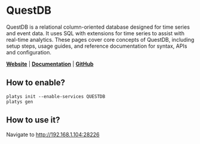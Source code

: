 # QuestDB

QuestDB is a relational column-oriented database designed for time series and event data. It uses SQL with extensions for time series to assist with real-time analytics. These pages cover core concepts of QuestDB, including setup steps, usage guides, and reference documentation for syntax, APIs and configuration.

**[Website](https://questdb.io/)** | **[Documentation](https://questdb.io/docs/introduction/)** | **[GitHub](https://github.com/questdb/questdb)**

## How to enable?

```
platys init --enable-services QUESTDB
platys gen
```

## How to use it?

Navigate to <http://192.168.1.104:28226>